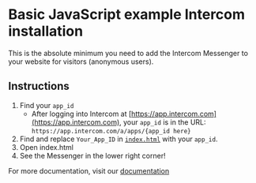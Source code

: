 # Basic JavaScript example Intercom installation

This is the absolute minimum you need to add the Intercom Messenger to your website for visitors (anonymous users).

## Instructions

1. Find your `app_id`
    * After logging into Intercom at [https://app.intercom.com](https://app.intercom.com), your `app_id` is in the URL: `https://app.intercom.com/a/apps/{app_id here}`
1. Find and replace `Your_App_ID` in [`index.html`](https://github.com/intercom/example-basic-javascript-install/blob/master/index.html) with your `app_id`.
1. Open index.html
1. See the Messenger in the lower right corner!

For more documentation, visit our [documentation](https://developers.intercom.com/installing-intercom/docs/basic-javascript)
